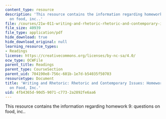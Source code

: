 ```yaml
---
content_type: resource
description: 'This resource contains the information regarding homework 9: questions
  on food, inc..'
file: /courses/21w-011-writing-and-rhetoric-rhetoric-and-contemporary-issues-fall-2015/4fb4365d90d59071c7732a2892fe6aa6_MIT21W_011F15_HW9.pdf
file_size: 40939
file_type: application/pdf
hide_download: true
hide_download_original: null
learning_resource_types:
- Readings
license: https://creativecommons.org/licenses/by-nc-sa/4.0/
ocw_type: OCWFile
parent_title: Readings
parent_type: CourseSection
parent_uid: 704190e8-756c-601b-1e7d-b54035f50703
resourcetype: Document
title: 'Writing and Rhetoric: Rhetoric and Contemporary Issues: Homework 9: Questions
  on Food, Inc.'
uid: 4fb4365d-90d5-9071-c773-2a2892fe6aa6
---
```

This resource contains the information regarding homework 9: questions on food, inc..
